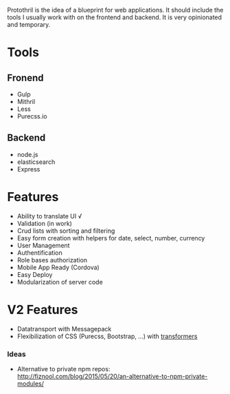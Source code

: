 Protothril is the idea of a blueprint for web applications. It should include the tools I usually work with on the frontend and backend. It is very opinionated and temporary.
 
# Tools
## Fronend
* Gulp
* Mithril
* Less
* Purecss.io

## Backend
* node.js
* elasticsearch
* Express

# Features
* Ability to translate UI √
* Validation (in work)
* Crud lists with sorting and filtering
* Easy form creation with helpers for date, select, number, currency
* User Management
* Authentification
* Role bases authorization
* Mobile App Ready (Cordova)
* Easy Deploy
* Modularization of server code

# V2 Features
* Datatransport with Messagepack
* Flexibilization of CSS (Purecss, Bootstrap, ...) with [transformers](http://lhorie.github.io/mithril-blog/when-css-lets-you-down.html)


### Ideas
* Alternative to private npm repos: http://fiznool.com/blog/2015/05/20/an-alternative-to-npm-private-modules/
